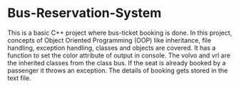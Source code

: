 # Bus-Reservation-System
This is a basic C++ project where bus-ticket booking is done. 
In this project, concepts of Object Oriented Programming (OOP) like inheritance, file handling, exception handling, classes and objects are covered.
It has a function to set the color attribute of output in console.
The volvo and vrl are the inherited classes from the class bus.
If the seat is already booked by a passenger it throws an exception.
The details of booking gets stored in the text file.

